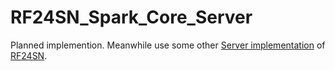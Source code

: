 RF24SN_Spark_Core_Server
========================

Planned implemention. Meanwhile use some other [Server implementation](https://github.com/VaclavSynacek/RF24SN#rf24sn-server) of [RF24SN](https://github.com/VaclavSynacek/RF24SN).
